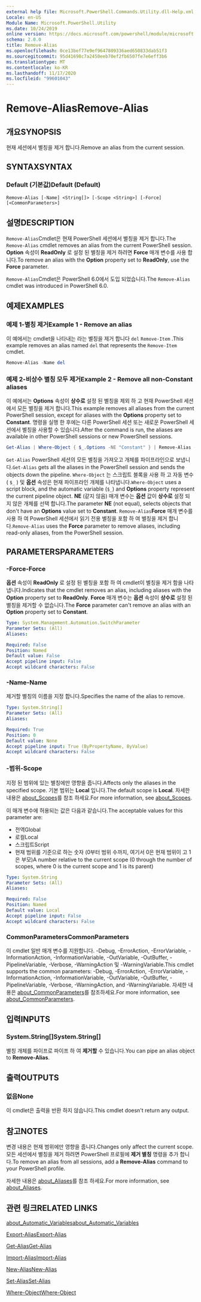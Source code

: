 ```yaml
---
external help file: Microsoft.PowerShell.Commands.Utility.dll-Help.xml
Locale: en-US
Module Name: Microsoft.PowerShell.Utility
ms.date: 10/24/2019
online version: https://docs.microsoft.com/powershell/module/microsoft.powershell.utility/remove-alias?view=powershell-7.2&WT.mc_id=ps-gethelp
schema: 2.0.0
title: Remove-Alias
ms.openlocfilehash: 0ce13bef77e9ef9647809336aed650833dab51f3
ms.sourcegitcommit: 95d41698c7a2450eeb70ef2fb6507fe7e6eff3b6
ms.translationtype: MT
ms.contentlocale: ko-KR
ms.lasthandoff: 11/17/2020
ms.locfileid: "99601043"
---
```

# <span data-ttu-id="a957b-102">Remove-Alias</span><span class="sxs-lookup"><span data-stu-id="a957b-102">Remove-Alias</span></span>

## <span data-ttu-id="a957b-103">개요</span><span class="sxs-lookup"><span data-stu-id="a957b-103">SYNOPSIS</span></span>
<span data-ttu-id="a957b-104">현재 세션에서 별칭을 제거 합니다.</span><span class="sxs-lookup"><span data-stu-id="a957b-104">Remove an alias from the current session.</span></span>

## <span data-ttu-id="a957b-105">SYNTAX</span><span class="sxs-lookup"><span data-stu-id="a957b-105">SYNTAX</span></span>

### <span data-ttu-id="a957b-106">Default (기본값)</span><span class="sxs-lookup"><span data-stu-id="a957b-106">Default (Default)</span></span>

```
Remove-Alias [-Name] <String[]> [-Scope <String>] [-Force] [<CommonParameters>]
```

## <span data-ttu-id="a957b-107">설명</span><span class="sxs-lookup"><span data-stu-id="a957b-107">DESCRIPTION</span></span>

<span data-ttu-id="a957b-108">`Remove-Alias`Cmdlet은 현재 PowerShell 세션에서 별칭을 제거 합니다.</span><span class="sxs-lookup"><span data-stu-id="a957b-108">The `Remove-Alias` cmdlet removes an alias from the current PowerShell session.</span></span> <span data-ttu-id="a957b-109">**Option** 속성이 **ReadOnly** 로 설정 된 별칭을 제거 하려면 **Force** 매개 변수를 사용 합니다.</span><span class="sxs-lookup"><span data-stu-id="a957b-109">To remove an alias with the **Option** property set to **ReadOnly**, use the **Force** parameter.</span></span>

<span data-ttu-id="a957b-110">`Remove-Alias`Cmdlet은 PowerShell 6.0에서 도입 되었습니다.</span><span class="sxs-lookup"><span data-stu-id="a957b-110">The `Remove-Alias` cmdlet was introduced in PowerShell 6.0.</span></span>

## <span data-ttu-id="a957b-111">예제</span><span class="sxs-lookup"><span data-stu-id="a957b-111">EXAMPLES</span></span>

### <span data-ttu-id="a957b-112">예제 1-별칭 제거</span><span class="sxs-lookup"><span data-stu-id="a957b-112">Example 1 - Remove an alias</span></span>

<span data-ttu-id="a957b-113">이 예에서는 cmdlet을 나타내는 라는 별칭을 제거 합니다 `del` `Remove-Item` .</span><span class="sxs-lookup"><span data-stu-id="a957b-113">This example removes an alias named `del` that represents the `Remove-Item` cmdlet.</span></span>

```powershell
Remove-Alias -Name del
```

### <span data-ttu-id="a957b-114">예제 2-비상수 별칭 모두 제거</span><span class="sxs-lookup"><span data-stu-id="a957b-114">Example 2 - Remove all non-Constant aliases</span></span>

<span data-ttu-id="a957b-115">이 예에서는 **Options** 속성이 **상수로** 설정 된 별칭을 제외 하 고 현재 PowerShell 세션에서 모든 별칭을 제거 합니다.</span><span class="sxs-lookup"><span data-stu-id="a957b-115">This example removes all aliases from the current PowerShell session, except for aliases with the **Options** property set to **Constant**.</span></span> <span data-ttu-id="a957b-116">명령을 실행 한 후에는 다른 PowerShell 세션 또는 새로운 PowerShell 세션에서 별칭을 사용할 수 있습니다.</span><span class="sxs-lookup"><span data-stu-id="a957b-116">After the command is run, the aliases are available in other PowerShell sessions or new PowerShell sessions.</span></span>

```powershell
Get-Alias | Where-Object { $_.Options -NE "Constant" } | Remove-Alias -Force
```

<span data-ttu-id="a957b-117">`Get-Alias` PowerShell 세션의 모든 별칭을 가져오고 개체를 파이프라인으로 보냅니다.</span><span class="sxs-lookup"><span data-stu-id="a957b-117">`Get-Alias` gets all the aliases in the PowerShell session and sends the objects down the pipeline.</span></span>
<span data-ttu-id="a957b-118">`Where-Object` 는 스크립트 블록을 사용 하 고 자동 변수 ( `$_` ) 및 **옵션** 속성은 현재 파이프라인 개체를 나타냅니다.</span><span class="sxs-lookup"><span data-stu-id="a957b-118">`Where-Object` uses a script block, and the automatic variable (`$_`) and **Options** property represent the current pipeline object.</span></span> <span data-ttu-id="a957b-119">**NE** (같지 않음) 매개 변수는 **옵션** 값이 **상수로** 설정 되지 않은 개체를 선택 합니다.</span><span class="sxs-lookup"><span data-stu-id="a957b-119">The parameter **NE** (not equal), selects objects that don't have an **Options** value set to **Constant**.</span></span> <span data-ttu-id="a957b-120">`Remove-Alias`**Force** 매개 변수를 사용 하 여 PowerShell 세션에서 읽기 전용 별칭을 포함 하 여 별칭을 제거 합니다.</span><span class="sxs-lookup"><span data-stu-id="a957b-120">`Remove-Alias` uses the **Force** parameter to remove aliases, including read-only aliases, from the PowerShell session.</span></span>

## <span data-ttu-id="a957b-121">PARAMETERS</span><span class="sxs-lookup"><span data-stu-id="a957b-121">PARAMETERS</span></span>

### <span data-ttu-id="a957b-122">-Force</span><span class="sxs-lookup"><span data-stu-id="a957b-122">-Force</span></span>

<span data-ttu-id="a957b-123">**옵션** 속성이 **ReadOnly** 로 설정 된 별칭을 포함 하 여 cmdlet이 별칭을 제거 함을 나타냅니다.</span><span class="sxs-lookup"><span data-stu-id="a957b-123">Indicates that the cmdlet removes an alias, including aliases with the **Option** property set to **ReadOnly**.</span></span> <span data-ttu-id="a957b-124">**Force** 매개 변수는 **옵션** 속성이 **상수로** 설정 된 별칭을 제거할 수 없습니다.</span><span class="sxs-lookup"><span data-stu-id="a957b-124">The **Force** parameter can't remove an alias with an **Option** property set to **Constant**.</span></span>

```yaml
Type: System.Management.Automation.SwitchParameter
Parameter Sets: (All)
Aliases:

Required: False
Position: Named
Default value: False
Accept pipeline input: False
Accept wildcard characters: False
```

### <span data-ttu-id="a957b-125">-Name</span><span class="sxs-lookup"><span data-stu-id="a957b-125">-Name</span></span>

<span data-ttu-id="a957b-126">제거할 별칭의 이름을 지정 합니다.</span><span class="sxs-lookup"><span data-stu-id="a957b-126">Specifies the name of the alias to remove.</span></span>

```yaml
Type: System.String[]
Parameter Sets: (All)
Aliases:

Required: True
Position: 0
Default value: None
Accept pipeline input: True (ByPropertyName, ByValue)
Accept wildcard characters: False
```

### <span data-ttu-id="a957b-127">-범위</span><span class="sxs-lookup"><span data-stu-id="a957b-127">-Scope</span></span>

<span data-ttu-id="a957b-128">지정 된 범위에 있는 별칭에만 영향을 줍니다.</span><span class="sxs-lookup"><span data-stu-id="a957b-128">Affects only the aliases in the specified scope.</span></span> <span data-ttu-id="a957b-129">기본 범위는 **Local** 입니다.</span><span class="sxs-lookup"><span data-stu-id="a957b-129">The default scope is **Local**.</span></span> <span data-ttu-id="a957b-130">자세한 내용은 [about_Scopes](../microsoft.powershell.core/about/about_scopes.md)를 참조 하세요.</span><span class="sxs-lookup"><span data-stu-id="a957b-130">For more information, see [about_Scopes](../microsoft.powershell.core/about/about_scopes.md).</span></span>

<span data-ttu-id="a957b-131">이 매개 변수에 허용되는 값은 다음과 같습니다.</span><span class="sxs-lookup"><span data-stu-id="a957b-131">The acceptable values for this parameter are:</span></span>

- <span data-ttu-id="a957b-132">전역</span><span class="sxs-lookup"><span data-stu-id="a957b-132">Global</span></span>
- <span data-ttu-id="a957b-133">로컬</span><span class="sxs-lookup"><span data-stu-id="a957b-133">Local</span></span>
- <span data-ttu-id="a957b-134">스크립트</span><span class="sxs-lookup"><span data-stu-id="a957b-134">Script</span></span>
- <span data-ttu-id="a957b-135">현재 범위를 기준으로 하는 숫자 (0부터 범위 수까지, 여기서 0은 현재 범위이 고 1은 부모)</span><span class="sxs-lookup"><span data-stu-id="a957b-135">A number relative to the current scope (0 through the number of scopes, where 0 is the current scope and 1 is its parent)</span></span>

```yaml
Type: System.String
Parameter Sets: (All)
Aliases:

Required: False
Position: Named
Default value: Local
Accept pipeline input: False
Accept wildcard characters: False
```

### <span data-ttu-id="a957b-136">CommonParameters</span><span class="sxs-lookup"><span data-stu-id="a957b-136">CommonParameters</span></span>

<span data-ttu-id="a957b-137">이 cmdlet 일반 매개 변수를 지원합니다. -Debug, -ErrorAction, -ErrorVariable, -InformationAction, -InformationVariable, -OutVariable, -OutBuffer, -PipelineVariable, -Verbose, -WarningAction 및 -WarningVariable.</span><span class="sxs-lookup"><span data-stu-id="a957b-137">This cmdlet supports the common parameters: -Debug, -ErrorAction, -ErrorVariable, -InformationAction, -InformationVariable, -OutVariable, -OutBuffer, -PipelineVariable, -Verbose, -WarningAction, and -WarningVariable.</span></span> <span data-ttu-id="a957b-138">자세한 내용은 [about_CommonParameters](https://go.microsoft.com/fwlink/?LinkID=113216)를 참조하세요.</span><span class="sxs-lookup"><span data-stu-id="a957b-138">For more information, see [about_CommonParameters](https://go.microsoft.com/fwlink/?LinkID=113216).</span></span>

## <span data-ttu-id="a957b-139">입력</span><span class="sxs-lookup"><span data-stu-id="a957b-139">INPUTS</span></span>

### <span data-ttu-id="a957b-140">System.String[]</span><span class="sxs-lookup"><span data-stu-id="a957b-140">System.String[]</span></span>

<span data-ttu-id="a957b-141">별칭 개체를 파이프로 파이프 하 여 **제거할** 수 있습니다.</span><span class="sxs-lookup"><span data-stu-id="a957b-141">You can pipe an alias object to **Remove-Alias**.</span></span>

## <span data-ttu-id="a957b-142">출력</span><span class="sxs-lookup"><span data-stu-id="a957b-142">OUTPUTS</span></span>

### <span data-ttu-id="a957b-143">없음</span><span class="sxs-lookup"><span data-stu-id="a957b-143">None</span></span>

<span data-ttu-id="a957b-144">이 cmdlet은 출력을 반환 하지 않습니다.</span><span class="sxs-lookup"><span data-stu-id="a957b-144">This cmdlet doesn't return any output.</span></span>

## <span data-ttu-id="a957b-145">참고</span><span class="sxs-lookup"><span data-stu-id="a957b-145">NOTES</span></span>

<span data-ttu-id="a957b-146">변경 내용은 현재 범위에만 영향을 줍니다.</span><span class="sxs-lookup"><span data-stu-id="a957b-146">Changes only affect the current scope.</span></span> <span data-ttu-id="a957b-147">모든 세션에서 별칭을 제거 하려면 PowerShell 프로필에 **제거 별칭** 명령을 추가 합니다.</span><span class="sxs-lookup"><span data-stu-id="a957b-147">To remove an alias from all sessions, add a **Remove-Alias** command to your PowerShell profile.</span></span>

<span data-ttu-id="a957b-148">자세한 내용은 [about_Aliases](../microsoft.powershell.core/about/about_aliases.md)를 참조 하세요.</span><span class="sxs-lookup"><span data-stu-id="a957b-148">For more information, see [about_Aliases](../microsoft.powershell.core/about/about_aliases.md).</span></span>

## <span data-ttu-id="a957b-149">관련 링크</span><span class="sxs-lookup"><span data-stu-id="a957b-149">RELATED LINKS</span></span>

[<span data-ttu-id="a957b-150">about_Automatic_Variables</span><span class="sxs-lookup"><span data-stu-id="a957b-150">about_Automatic_Variables</span></span>](../Microsoft.PowerShell.Core/About/about_Automatic_Variables.md)

[<span data-ttu-id="a957b-151">Export-Alias</span><span class="sxs-lookup"><span data-stu-id="a957b-151">Export-Alias</span></span>](Export-Alias.md)

[<span data-ttu-id="a957b-152">Get-Alias</span><span class="sxs-lookup"><span data-stu-id="a957b-152">Get-Alias</span></span>](Get-Alias.md)

[<span data-ttu-id="a957b-153">Import-Alias</span><span class="sxs-lookup"><span data-stu-id="a957b-153">Import-Alias</span></span>](Import-Alias.md)

[<span data-ttu-id="a957b-154">New-Alias</span><span class="sxs-lookup"><span data-stu-id="a957b-154">New-Alias</span></span>](New-Alias.md)

[<span data-ttu-id="a957b-155">Set-Alias</span><span class="sxs-lookup"><span data-stu-id="a957b-155">Set-Alias</span></span>](Set-Alias.md)

[<span data-ttu-id="a957b-156">Where-Object</span><span class="sxs-lookup"><span data-stu-id="a957b-156">Where-Object</span></span>](../Microsoft.PowerShell.Core/Where-Object.md)

